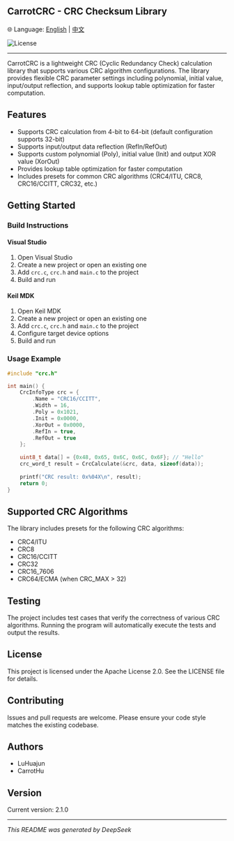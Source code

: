 ## CarrotCRC - CRC Checksum Library

🌐 Language: [English](README.md) | [中文](README.zh-CN.md)

![License](https://img.shields.io/badge/License-Apache%202.0-blue.svg)

---

CarrotCRC is a lightweight CRC (Cyclic Redundancy Check) calculation library that supports various CRC algorithm configurations. The library provides flexible CRC parameter settings including polynomial, initial value, input/output reflection, and supports lookup table optimization for faster computation.

## Features

- Supports CRC calculation from 4-bit to 64-bit (default configuration supports 32-bit)
- Supports input/output data reflection (RefIn/RefOut)
- Supports custom polynomial (Poly), initial value (Init) and output XOR value (XorOut)
- Provides lookup table optimization for faster computation
- Includes presets for common CRC algorithms (CRC4/ITU, CRC8, CRC16/CCITT, CRC32, etc.)

## Getting Started

### Build Instructions

#### Visual Studio
1. Open Visual Studio
2. Create a new project or open an existing one
3. Add `crc.c`, `crc.h` and `main.c` to the project
4. Build and run

#### Keil MDK
1. Open Keil MDK
2. Create a new project or open an existing one
3. Add `crc.c`, `crc.h` and `main.c` to the project
4. Configure target device options
5. Build and run

### Usage Example

```c
#include "crc.h"

int main() {
    CrcInfoType crc = {
        .Name = "CRC16/CCITT",
        .Width = 16,
        .Poly = 0x1021,
        .Init = 0x0000,
        .XorOut = 0x0000,
        .RefIn = true,
        .RefOut = true
    };
    
    uint8_t data[] = {0x48, 0x65, 0x6C, 0x6C, 0x6F}; // "Hello"
    crc_word_t result = CrcCalculate(&crc, data, sizeof(data));
    
    printf("CRC result: 0x%04X\n", result);
    return 0;
}
```

## Supported CRC Algorithms

The library includes presets for the following CRC algorithms:
- CRC4/ITU
- CRC8
- CRC16/CCITT
- CRC32
- CRC16_7606
- CRC64/ECMA (when CRC_MAX > 32)

## Testing

The project includes test cases that verify the correctness of various CRC algorithms. Running the program will automatically execute the tests and output the results.

## License

This project is licensed under the Apache License 2.0. See the LICENSE file for details.

## Contributing

Issues and pull requests are welcome. Please ensure your code style matches the existing codebase.

## Authors

- LuHuajun
- CarrotHu

## Version

Current version: 2.1.0

---

*This README was generated by DeepSeek*